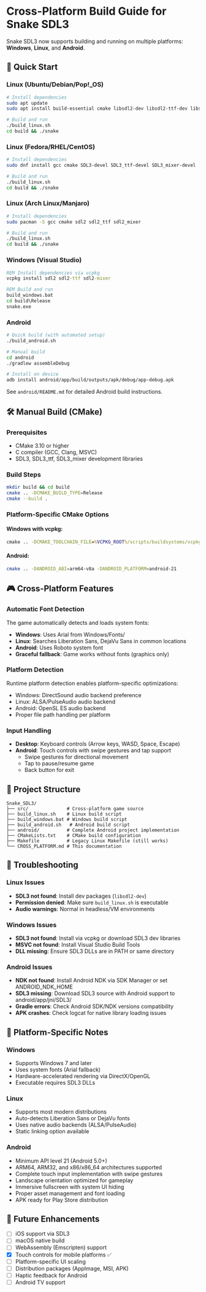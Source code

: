 # Cross-Platform Build Guide for Snake SDL3

Snake SDL3 now supports building and running on multiple platforms: **Windows**, **Linux**, and **Android**.

## 🚀 Quick Start

### Linux (Ubuntu/Debian/Pop!_OS)
```bash
# Install dependencies
sudo apt update
sudo apt install build-essential cmake libsdl2-dev libsdl2-ttf-dev libsdl2-mixer-dev

# Build and run
./build_linux.sh
cd build && ./snake
```

### Linux (Fedora/RHEL/CentOS)
```bash
# Install dependencies
sudo dnf install gcc cmake SDL3-devel SDL3_ttf-devel SDL3_mixer-devel

# Build and run
./build_linux.sh
cd build && ./snake
```

### Linux (Arch Linux/Manjaro)
```bash
# Install dependencies
sudo pacman -S gcc cmake sdl2 sdl2_ttf sdl2_mixer

# Build and run  
./build_linux.sh
cd build && ./snake
```

### Windows (Visual Studio)
```cmd
REM Install dependencies via vcpkg
vcpkg install sdl2 sdl2-ttf sdl2-mixer

REM Build and run
build_windows.bat
cd build\Release
snake.exe
```

### Android
```bash
# Quick build (with automated setup)
./build_android.sh

# Manual build
cd android
./gradlew assembleDebug

# Install on device
adb install android/app/build/outputs/apk/debug/app-debug.apk
```

See `android/README.md` for detailed Android build instructions.

## 🛠️ Manual Build (CMake)

### Prerequisites
- CMake 3.10 or higher
- C compiler (GCC, Clang, MSVC)
- SDL3, SDL3_ttf, SDL3_mixer development libraries

### Build Steps
```bash
mkdir build && cd build
cmake .. -DCMAKE_BUILD_TYPE=Release
cmake --build .
```

### Platform-Specific CMake Options

#### Windows with vcpkg:
```cmd
cmake .. -DCMAKE_TOOLCHAIN_FILE=%VCPKG_ROOT%/scripts/buildsystems/vcpkg.cmake
```

#### Android:
```bash  
cmake .. -DANDROID_ABI=arm64-v8a -DANDROID_PLATFORM=android-21
```

## 🎮 Cross-Platform Features

### Automatic Font Detection
The game automatically detects and loads system fonts:
- **Windows**: Uses Arial from Windows/Fonts/
- **Linux**: Searches Liberation Sans, DejaVu Sans in common locations
- **Android**: Uses Roboto system font
- **Graceful fallback**: Game works without fonts (graphics only)

### Platform Detection
Runtime platform detection enables platform-specific optimizations:
- Windows: DirectSound audio backend preference
- Linux: ALSA/PulseAudio audio backend  
- Android: OpenSL ES audio backend
- Proper file path handling per platform

### Input Handling
- **Desktop**: Keyboard controls (Arrow keys, WASD, Space, Escape)
- **Android**: Touch controls with swipe gestures and tap support
  - Swipe gestures for directional movement
  - Tap to pause/resume game
  - Back button for exit

## 📁 Project Structure
```
Snake_SDL3/
├── src/              # Cross-platform game source
├── build_linux.sh    # Linux build script
├── build_windows.bat # Windows build script  
├── build_android.sh   # Android build script
├── android/          # Complete Android project implementation
├── CMakeLists.txt    # CMake build configuration
├── Makefile          # Legacy Linux Makefile (still works)
└── CROSS_PLATFORM.md # This documentation
```

## 🔧 Troubleshooting

### Linux Issues
- **SDL3 not found**: Install dev packages (`libsdl2-dev`)
- **Permission denied**: Make sure `build_linux.sh` is executable
- **Audio warnings**: Normal in headless/VM environments

### Windows Issues  
- **SDL3 not found**: Install via vcpkg or download SDL3 dev libraries
- **MSVC not found**: Install Visual Studio Build Tools
- **DLL missing**: Ensure SDL3 DLLs are in PATH or same directory

### Android Issues
- **NDK not found**: Install Android NDK via SDK Manager or set ANDROID_NDK_HOME
- **SDL3 missing**: Download SDL3 source with Android support to android/app/jni/SDL3/
- **Gradle errors**: Check Android SDK/NDK versions compatibility
- **APK crashes**: Check logcat for native library loading issues

## 🎯 Platform-Specific Notes

### Windows
- Supports Windows 7 and later
- Uses system fonts (Arial fallback)
- Hardware-accelerated rendering via DirectX/OpenGL
- Executable requires SDL3 DLLs

### Linux
- Supports most modern distributions
- Auto-detects Liberation Sans or DejaVu fonts
- Uses native audio backends (ALSA/PulseAudio)
- Static linking option available

### Android  
- Minimum API level 21 (Android 5.0+)
- ARM64, ARM32, and x86/x86_64 architectures supported  
- Complete touch input implementation with swipe gestures
- Landscape orientation optimized for gameplay
- Immersive fullscreen with system UI hiding
- Proper asset management and font loading
- APK ready for Play Store distribution

## 🚀 Future Enhancements
- [ ] iOS support via SDL3
- [ ] macOS native build  
- [ ] WebAssembly (Emscripten) support
- [x] Touch controls for mobile platforms ✅
- [ ] Platform-specific UI scaling
- [ ] Distribution packages (AppImage, MSI, APK)
- [ ] Haptic feedback for Android
- [ ] Android TV support